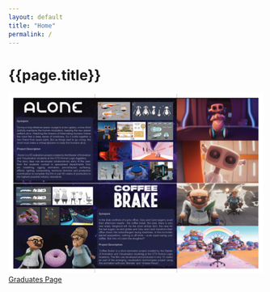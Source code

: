 ```yaml
---
layout: default
title: "Home"
permalink: /
---
```


<div class="container mt-4">
	<h1 class="mb-3">{{page.title}}</h1>
	<img class="w-100 mb-3" src="/assets/images/home/brochure1.jpg">
	<a href="/graduates" id="btn-graduates" class="btn ala-font px-3 py-2 w-100">Graduates Page</a>
</div>
